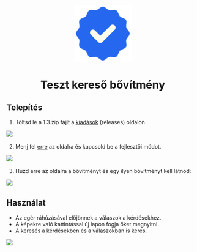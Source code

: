 <p align=center>
  <img src="https://github.com/Zan1456/qna-extension/blob/main/icon128.png" width=150>
  <h1 align=center><b>Teszt kereső bővítmény</b></h1>
</p>

## Telepítés
1. Töltsd le a 1.3.zip fájlt a [kiadások](https://github.com/Zan1456/qna-extension/releases/) (releases) oldalon.
<img src="https://github.com/user-attachments/assets/c8a3e96a-31ed-4e85-adfe-c0d3ec710797">

2. Menj fel [erre](chrome://extensions/) az oldalra és kapcsold be a fejlesztői módot.
<img src="https://github.com/user-attachments/assets/9eb0a011-5ecb-4102-bb9a-f9227af41b6c">

3. Húzd erre az oldalra a bővítményt és egy ilyen bővítményt kell látnod:
<img src="https://github.com/user-attachments/assets/6227e792-2766-49c5-b2be-949ad2945318">

## Használat
- Az egér ráhúzásával előjönnek a válaszok a kérdésekhez.
- A képekre való kattintással új lapon fogja őket megnyitni.
- A keresés a kérdésekben és a válaszokban is keres.
<img src="https://github.com/user-attachments/assets/3d64caeb-6b41-48ca-adf4-bd5d9e40e288">
